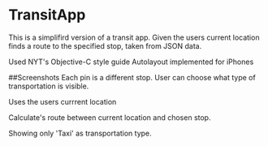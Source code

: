 # TransitApp
This is a simplifird version of a transit app. Given the users current location finds a route to the specified stop, taken from JSON data.

Used NYT's Objective-C style guide
Autolayout implemented for iPhones


##Screenshots
Each pin is a different stop. User can choose what type of transportation is visible.



Uses the users currrent location

Calculate's route between current location and chosen stop.

Showing only 'Taxi' as transportation type.

